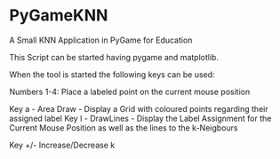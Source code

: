 # PyGameKNN
A Small KNN Application in PyGame for Education

This Script can be started having pygame and matplotlib.

When the tool is started the following keys can be used:

Numbers 1-4: Place a labeled point on the current mouse position

Key a - Area Draw - Display a Grid with coloured points regarding their assigned label
Key l - DrawLines - Display the Label Assignment for the Current Mouse Position as well as the lines to the k-Neigbours

Key +/- Increase/Decrease k
